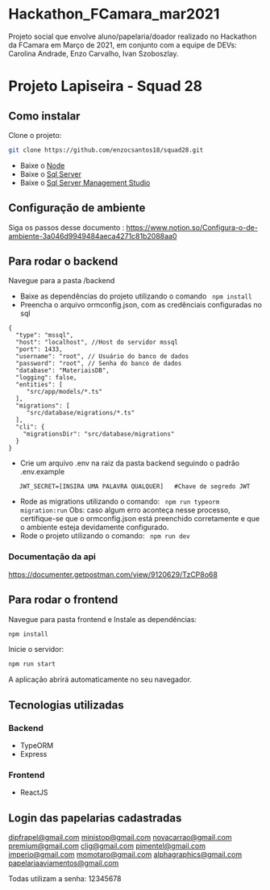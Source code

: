 # Hackathon_FCamara_mar2021
Projeto social que envolve aluno/papelaria/doador realizado no Hackathon da FCamara em Março de 2021, em conjunto com a equipe de DEVs: Carolina Andrade, Enzo Carvalho, Ivan Szoboszlay.

# Projeto Lapiseira - Squad 28
## Como instalar
Clone o projeto:
```bash
git clone https://github.com/enzocsantos18/squad28.git
```
- Baixe o [Node](https://nodejs.org/en/download/)
- Baixe o [Sql Server](https://go.microsoft.com/fwlink/?linkid=866662)
- Baixe o [Sql Server Management Studio](https://aka.ms/ssmsfullsetup)

## Configuração de ambiente
Siga os passos desse documento : https://www.notion.so/Configura-o-de-ambiente-3a046d9949484aeca4271c81b2088aa0

## Para rodar o backend
Navegue para a pasta /backend 
- Baixe as dependências do projeto utilizando o comando
``` npm install```
- Preencha o arquivo ormconfig.json, com as credênciais configuradas no sql
```
{
  "type": "mssql",
  "host": "localhost", //Host do servidor mssql
  "port": 1433,
  "username": "root", // Usuário do banco de dados
  "password": "root", // Senha do banco de dados
  "database": "MateriaisDB",
  "logging": false,
  "entities": [
     "src/app/models/*.ts"
  ],
  "migrations": [
     "src/database/migrations/*.ts"
  ],
  "cli": {
    "migrationsDir": "src/database/migrations"
  }
}
```
- Crie um arquivo .env na raiz da pasta backend seguindo o padrão .env.example
 ``` 
    JWT_SECRET=[INSIRA UMA PALAVRA QUALQUER]   #Chave de segredo JWT
 ```
- Rode as migrations utilizando o comando:
`` 
npm run typeorm migration:run
``
Obs: caso algum erro aconteça nesse processo, certifique-se que o ormconfig.json está preenchido corretamente e que o ambiente esteja devidamente configurado.
- Rode o projeto utilizando o comando:
`` 
npm run dev
``

### Documentação da api
https://documenter.getpostman.com/view/9120629/TzCP8o68

## Para rodar o frontend
Navegue para pasta frontend e 
Instale as dependências:

```bash
npm install
```

Inicie o servidor:
```bash
npm run start
```

A aplicação abrirá automaticamente no seu navegador.

## Tecnologias utilizadas
### Backend
 - TypeORM
 - Express
### Frontend
 - ReactJS

## Login das papelarias cadastradas
dipfrapel@gmail.com
ministop@gmail.com
novacarrao@gmail.com
premium@gmail.com
clig@gmail.com
pimentel@gmail.com
imperio@gmail.com
momotaro@gmail.com
alphagraphics@gmail.com
papelariaaviamentos@gmail.com

Todas utilizam a senha: 12345678

